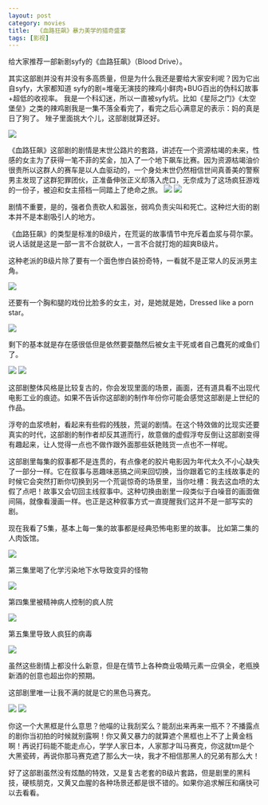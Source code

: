 ```yaml
---
layout: post
category: movies
title:  《血路狂飙》暴力美学的猎奇盛宴
tags: [影视]
---
```

给大家推荐一部新剧syfy的《血路狂飙》（Blood Drive）。
<!-- more -->
其实这部剧并没有并没有多高质量，但是为什么我还是要给大家安利呢？因为它出自syfy，大家都知道 syfy的剧=堆毫无演技的辣鸡小鲜肉+BUG百出的伪科幻故事+超低的收视率。
我是一个科幻迷，所以一直被syfy坑。比如《星际之门》《太空堡垒》之类的辣鸡剧我是一集不落全看完了，看完之后心满意足的表示：妈的真是日了狗了。
矬子里面挑大个儿，这部剧就算还好。

![][image-1]

《血路狂飙》这部剧的剧情是末世公路片的套路，讲述在一个资源枯竭的未来，性感的女主为了获得一笔不菲的奖金，加入了一个地下飙车比赛。因为资源枯竭油价很贵所以这群人的赛车是以人血驱动的，一个身处末世仍然相信世间真善美的警察男主发现了这群犯罪团伙，正准备伸张正义却落入虎口，无奈成为了这场疯狂游戏的一份子，被迫和女主搭档一同踏上了绝命之旅。
![][image-2]
![][image-3]

剧情不重要，是的，强者负责砍人和嚣张，弱鸡负责尖叫和死亡。这种烂大街的剧本并不是本剧吸引人的地方。

《血路狂飙》的类型是标准的B级片，在荒诞的故事情节中充斥着血浆与荷尔蒙。说人话就是这是一部一言不合就砍人，一言不合就打炮的超爽B级片。

这种老派的B级片除了要有一个面色惨白装扮奇特，一看就不是正常人的反派男主角。

![][image-4]

还要有一个胸和腿的戏份比脸多的女主，对，是她就是她，Dressed like a porn star。

![][image-5]

剩下的基本就是存在感很低但是依然要耍酷然后被女主干死或者自己蠢死的咸鱼们了。

![][image-6]
![][image-7]

这部剧整体风格是比较复古的，你会发现里面的场景，画面，还有道具看不出现代电影工业的痕迹。如果不告诉你这部剧的制作年份你可能会感觉这部剧是上世纪的作品。

浮夸的血浆喷射，看起来有些假的残肢，荒诞的剧情。在这个特效做的比现实还要真实的时代，这部剧的制作者却反其道而行，故意做的虚假浮夸反倒让这部剧变得有趣起来，让人觉得一点也不做作跟外面那些妖艳贱货一点也不一样呢。

这部剧里每集的叙事都不是连贯的，有点像老的胶片电影因为年代太久不小心缺失了一部分一样。它在叙事与恶趣味恶搞之间来回切换，当你跟着它的主线故事走的时候它会突然打断你切换到另一个荒诞惊奇的场景里，当你吐槽：我去这血喷的太假了点吧！故事又会切回主线叙事中。这种切换由剧里一段类似于白噪音的画面做间隔，就像看漫画一样。也正是这种叙事方式一直提醒我们这并不是一部写实的剧。

现在我看了5集，基本上每一集的故事都是经典恐怖电影里的故事。
比如第二集的人肉饭馆。

![][image-8]

第三集里喝了化学污染地下水导致变异的怪物

![][image-9]

第四集里被精神病人控制的疯人院

![][image-10]

第五集里导致人疯狂的病毒

![][image-11]

虽然这些剧情上都没什么新意，但是在情节上各种商业吸睛元素一应俱全，老瓶换新酒的创意也超出你的预期。

这部剧里唯一让我不满的就是它的黑色马赛克。

![][image-12]
![][image-13]

你这一个大黑框是什么意思？他喵的让我刮奖么？能刮出来再来一瓶不？不播露点的剧你当初拍的时候就别露啊！你又黄又暴力的就算遮个黑框也上不了上黄金档啊！再说打码能不能走点心，学学人家日本，人家那才叫马赛克，你这就tm是个大黑瓷砖，再说你那马赛克遮了那么大一块，我才不相信那黑人的兄弟有那么大！

好了这部剧虽然没有炫酷的特效，又是复古老套的B级片套路，但是剧里的黑科技，硬核朋克，又黄又血腥的各种场景还都是很不错的。如果你追求解压和痛快可以去看看。




[image-1]:	http://ojtm3l2wh.bkt.clouddn.com/%E8%A1%A8%E6%83%85/gou.jpeg
[image-2]:	http://ojtm3l2wh.bkt.clouddn.com/blooddrive/3.jpg
[image-3]:	http://ojtm3l2wh.bkt.clouddn.com/blooddrive/4.jpg
[image-4]:	http://ojtm3l2wh.bkt.clouddn.com/blooddrive/1.png
[image-5]:	http://ojtm3l2wh.bkt.clouddn.com/blooddrive/2.png
[image-6]:	http://ojtm3l2wh.bkt.clouddn.com/5.png
[image-7]:	http://ojtm3l2wh.bkt.clouddn.com/6.png
[image-8]:	http://ojtm3l2wh.bkt.clouddn.com/blooddrive/7.png
[image-9]:	http://ojtm3l2wh.bkt.clouddn.com/blooddrive/10.png
[image-10]:	http://ojtm3l2wh.bkt.clouddn.com/blooddrive/8.png
[image-11]:	http://ojtm3l2wh.bkt.clouddn.com/blooddrive/9.png
[image-12]:	http://ojtm3l2wh.bkt.clouddn.com/blooddrive/11.png
[image-13]:	http://ojtm3l2wh.bkt.clouddn.com/blooddrive/12.jpg